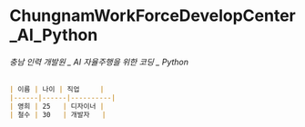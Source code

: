 # ChungnamWorkForceDevelopCenter_AI_Python
###### 충남 인력 개발원 _ AI 자율주행을 위한 코딩 _ Python

```md
| 이름 | 나이 | 직업     |
|------|------|----------|
| 영희 | 25   | 디자이너 |
| 철수 | 30   | 개발자   |
